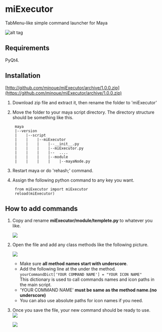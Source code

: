  miExecutor
========
TabMenu-like simple command launcher for Maya

![alt tag](https://dl.dropboxusercontent.com/u/408180/git/images/miExecutor_overview.gif)

## Requirements

PyQt4.

## Installation


[http://github.com/minoue/miExecutor/archive/1.0.0.zip](https://github.com/minoue/miExecutor/archive/1.0.0.zip)



1. Download zip file and extract it, then rename the folder to 'miExecutor'  
2. Move the folder to your maya script directory.  The directory structure should be something like this.

        maya
        |--version  
        |    |--script
        |    |    |--miExecutor
        |    |    |    |--__init__.py
        |    |    |    |--miExecutor.py
        |    |    |    |--  ....
        |    |    |    |--module
        |    |    |    |    |--mayaNode.py


3. Restart maya or do 'rehash;' command.
4. Assign the following python command to any key you want.

        from miExecutor import miExecutor
        reload(miExecutor)  


## How to add commands

1. Copy and rename **miExecutor/module/templete.py** to whatever you like.  

	 ![](https://dl.dropboxusercontent.com/u/408180/git/images/rename.jpg)

2. Open the file and add any class methods like the following picture.  

	![](https://dl.dropboxusercontent.com/u/408180/git/images/yourModule2.jpg)

   * Make sure **all method names start with underscore**.
   * Add the following line at the under the method.  
`yourCommandDict['YOUR COMMAND NAME'] = "YOUR ICON NAME"`  
This dictionary is used to call commands names and icon paths in the main script.
   * 'YOUR COMMAND NAME' **must be same as the method name.(no underscore)**  
   * You can also use absolute paths for icon names if you need.  
  

3. Once you save the file, your new command should be ready to use.  
	![](https://dl.dropboxusercontent.com/u/408180/git/images/yourNewCommand2.jpg)  

	![](https://dl.dropboxusercontent.com/u/408180/git/images/helloSphere.jpg)  
